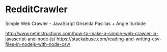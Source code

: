 # RedditCrawler
Simple Web Crawler - JavaScript
Griselda Pasillas + Angie Iturbide

http://www.netinstructions.com/how-to-make-a-simple-web-crawler-in-javascript-and-node-js/ 
https://stackabuse.com/reading-and-writing-csv-files-in-nodejs-with-node-csv/ 
